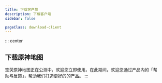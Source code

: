 ```yaml
---
title: 下载客户端
description: 下载客户端
sidebar: false

pageClass: download-client
---
```


::: center

## 下载原神地图<wbr>

空荧原神地图正在公测中，欢迎您立即使用。在此期间，欢迎您通过产品内的「帮助与反馈」，帮助我们打造更好的的产品。
:::

<DownloadClient></DownloadClient>

<style lang="scss" scoped>
.download-client {
  .custom-container.center{
    margin: 50px 0;
    h2 {
      border: none;
      font-size: 2.265rem;
    }
    p {
      width: 90%;
      line-height: 28px;
      margin: 0 auto;
    }
    @media only screen and (max-width:719px) {
      p {display: none;}
    }
  }
}

</style>
